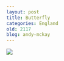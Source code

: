 ```yaml
---
layout: post
title: Butterfly
categories: England
old: 2117
blog: andy-mckay
---
```

<a href="http://www.flickr.com/photos/43096515@N00/2806407940/sizes/l/"><img src="http://farm4.static.flickr.com/3113/2806407940_31a6ac035c.jpg"></a>